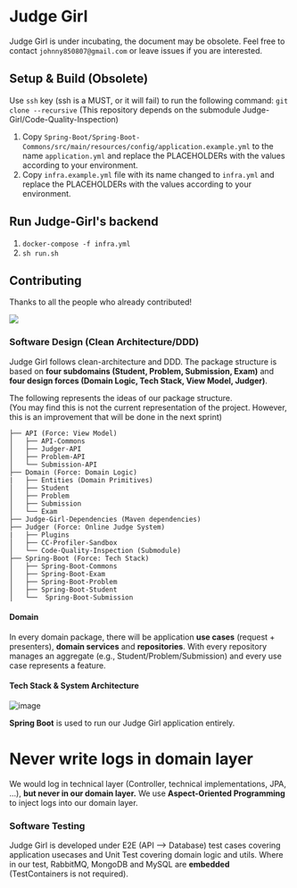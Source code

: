 # Judge Girl

Judge Girl is under incubating, the document may be obsolete.
Feel free to contact `johnny850807@gmail.com` or leave issues if you are interested.

## Setup & Build (Obsolete)

Use `ssh` key (ssh is a MUST, or it will fail) to run the following command:
`git clone --recursive` (This repository depends on the submodule Judge-Girl/Code-Quality-Inspection)

1. Copy `Spring-Boot/Spring-Boot-Commons/src/main/resources/config/application.example.yml` to the
   name `application.yml`
   and replace the PLACEHOLDERs with the values according to your environment.
2. Copy `infra.example.yml` file with its name changed to `infra.yml` and replace the PLACEHOLDERs with the values
   according to your environment.

## Run Judge-Girl's backend

1. `docker-compose -f infra.yml`
2. `sh run.sh`

## Contributing

Thanks to all the people who already contributed!


<a href="https://github.com/Judge-Girl/Judge-Girl/graphs/contributors">
  <img src="https://contributors-img.web.app/image?repo=Judge-Girl/Judge-Girl" />
</a>

### Software Design (Clean Architecture/DDD)

Judge Girl follows clean-architecture and DDD. 
The package structure is based on **four subdomains (Student, Problem, Submission, Exam)** and **four design forces (Domain Logic, Tech Stack, View Model, Judger)**.

The following represents the ideas of our package structure.  <br>
(You may find this is not the current representation of the project. However, this is an improvement that will be done in the next sprint)
```
├── API (Force: View Model)
│   ├── API-Commons
│   ├── Judger-API
│   ├── Problem-API
│   └── Submission-API
├── Domain (Force: Domain Logic)
|   ├── Entities (Domain Primitives)
│   ├── Student
│   ├── Problem
│   ├── Submission
│   └── Exam
├── Judge-Girl-Dependencies (Maven dependencies)
├── Judger (Force: Online Judge System)
|   ├── Plugins
│   ├── CC-Profiler-Sandbox
│   └── Code-Quality-Inspection (Submodule)
├── Spring-Boot (Force: Tech Stack)
│   ├── Spring-Boot-Commons
│   ├── Spring-Boot-Exam
│   ├── Spring-Boot-Problem
│   ├── Spring-Boot-Student
│   └──  Spring-Boot-Submission
```

#### Domain

In every domain package, there will be application **use cases** (request + presenters), **domain services** and **repositories**.
With every repository manages an aggregate (e.g., Student/Problem/Submission) and every use case represents a feature.


#### Tech Stack & System Architecture

![image](https://user-images.githubusercontent.com/23109467/113490957-fb61e400-94ff-11eb-9607-b61615328936.png)

**Spring Boot** is used to run our Judge Girl application entirely.



Never write logs in domain layer
===

We would log in technical layer (Controller, technical implementations, JPA, ...), **but never in our domain layer.**
We use **Aspect-Oriented Programming** to inject logs into our domain layer.



### Software Testing

Judge Girl is developed under E2E (API --> Database) test cases covering application usecases and Unit Test covering domain logic and utils.
Where in our test, RabbitMQ, MongoDB and MySQL are **embedded** (TestContainers is not required).
